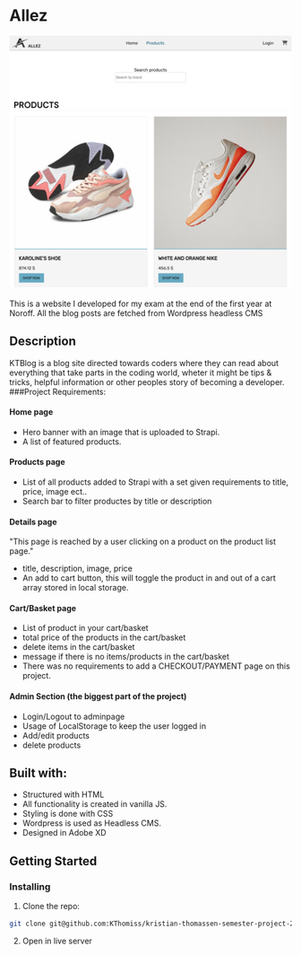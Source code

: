 # Allez

![image](allez-products-small.png)

This is a website I developed for my exam at the end of the first year at Noroff.
All the blog posts are fetched from Wordpress headless CMS

## Description

KTBlog is a blog site directed towards coders where they can read about everything that take parts in the coding world, wheter it might be tips & tricks, helpful information or other peoples story of becoming a developer.
###Project Requirements:

#### Home page
- Hero banner with an image that is uploaded to Strapi.
- A list of featured products.

#### Products page
- List of all products added to Strapi with a set given requirements to title, price, image ect..
- Search bar to filter productes by title or description

#### Details page
"This page is reached by a user clicking on a product on the product list page."
- title, description, image, price
- An add to cart button, this will toggle the product in and out of a cart array stored in local storage.

#### Cart/Basket page
- List of product in your cart/basket
- total price of the products in the cart/basket
- delete items in the cart/basket
- message if there is no items/products in the cart/basket
- There was no requirements to add a CHECKOUT/PAYMENT page on this project.

#### Admin Section (the biggest part of the project)
- Login/Logout to adminpage
- Usage of LocalStorage to keep the user logged in
- Add/edit products
- delete products

## Built with:

- Structured with HTML
- All functionality is created in vanilla JS.
- Styling is done with CSS
- Wordpress is used as Headless CMS.
- Designed in Adobe XD

## Getting Started

### Installing

1. Clone the repo:

```bash
git clone git@github.com:KThomiss/kristian-thomassen-semester-project-2.git
```

2. Open in live server


